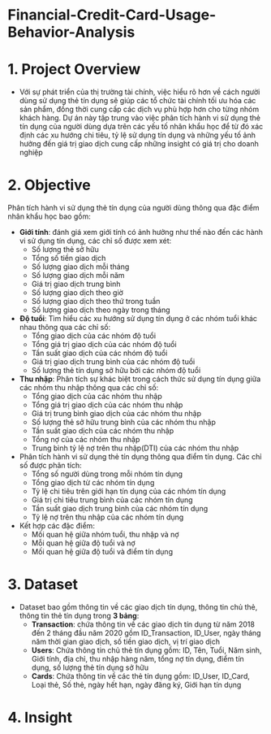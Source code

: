 # Financial-Credit-Card-Usage-Behavior-Analysis
# 1.	Project Overview 
-	Với sự phát triển của thị trường tài chính, việc hiểu rõ hơn về cách người dùng sử dụng thẻ tín dụng sẽ giúp các tổ chức tài chính tối ưu hóa các sản phẩm, đồng thời cung cấp các dịch vụ phù hợp hơn cho từng nhóm khách hàng. Dự án này tập trung vào việc phân tích hành vi sử dụng thẻ tín dụng của người dùng dựa trên các yếu tố nhân khẩu học để từ đó xác định các xu hướng chi tiêu, tỷ lệ sử dụng tín dụng và những yếu tố ảnh hưởng đến giá trị giao dịch cung cấp những insight có giá trị cho doanh nghiệp
# 2.	Objective
Phân tích hành vi sử dụng thẻ tín dụng của người dùng thông qua đặc điểm nhân khẩu học bao gồm:
  - **Giới tính**: đánh giá xem giới tính có ảnh hưởng như thế nào đến các hành vi sử dụng tín dụng, các chỉ số được xem xét:
    - Số lượng thẻ sở hữu
    - Tổng số tiền giao dịch
    - Số lượng giao dịch mỗi tháng 
    - Số lượng giao dịch mỗi năm
    - Giá trị giao dịch trung bình
    - Số lượng giao dịch theo giờ 
    - Số lượng giao dịch theo thứ trong tuần 
    - Số lượng giao dịch theo ngày trong tháng 
  - **Độ tuổi**: Tìm hiểu các xu hướng sử dụng tín dụng ở các nhóm tuổi khác nhau thông qua các chỉ số:
    - Tổng giao dịch của các nhóm độ tuổi 
    - Tổng giá trị giao dịch của các nhóm độ tuổi 
    - Tần suất giao dịch của các nhóm độ tuổi 
    - Giá trị giao dịch trung bình của các nhóm độ tuổi 
    - Số lượng thẻ tín dụng sở hữu bởi các nhóm độ tuổi
  - **Thu nhập**: Phân tích sự khác biệt trong cách thức sử dụng tín dụng giữa các nhóm thu nhập thông qua các chỉ số:
    - Tổng giao dịch của các nhóm thu nhập 
    - Tổng giá trị giao dịch của các nhóm thu nhập
    - Giá trị trung bình giao dịch của các nhóm thu nhập 
    - Số lượng thẻ sở hữu trung bình của các nhóm thu nhập
    - Tần suất giao dịch của các nhóm thu nhập
    - Tổng nợ của các nhóm thu nhập
    - Trung bình tỷ lệ nợ trên thu nhập(DTI) của các nhóm thu nhập
- Phân tích hành vi sử dụng thẻ tín dụng thông qua điểm tín dụng. Các chỉ số được phân tích:
  - Tổng số người dùng trong mỗi nhóm tín dụng
  - Tổng giao dịch từ các nhóm tín dụng
  - Tỷ lệ chi tiêu trên giới hạn tín dụng của các nhóm tín dụng
  - Giá trị chi tiêu trung bình của các nhóm tín dụng
  - Tần suất giao dịch trung bình của các nhóm tín dụng
  - Tỷ lệ nợ trên thu nhập của các nhóm tín dụng
- Kết hợp các đặc điểm:
 	- Mối quan hệ giữa nhóm tuổi, thu nhập và nợ
	- Mỗi quan hệ giữa độ tuổi và nợ
	- Mối quan hệ giữa độ tuổi và điểm tín dụng
# 3.  Dataset
- Dataset bao gồm thông tin về các giao dịch tín dụng, thông tin chủ thẻ, thông tin thẻ tín dụng trong **3 bảng**:
  - **Transaction**: chứa thông tin về các giao dịch tín dụng từ năm 2018 đến 2 tháng đầu năm 2020 gồm ID_Transaction, ID_User, ngày tháng năm thời gian giao dịch, số tiền giao dịch, vị trí giao dịch
  - **Users**: Chứa thông tin chủ thẻ tín dụng gồm: ID, Tên, Tuổi, Năm sinh, Giới tính, địa chỉ, thu nhập hàng năm, tổng nợ tín dụng, điểm tín dụng, số lượng thẻ tín dụng sở hữu
  - **Cards**: Chứa thông tin về các thẻ tín dụng gồm: ID_User, ID_Card, Loại thẻ, Số thẻ, ngày hết hạn, ngày đăng ký, Giới hạn tín dụng
# 4.  Insight


 
